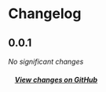 # Changelog

## 0.0.1

*No significant changes*

##### &nbsp;&nbsp;&nbsp;&nbsp;[View changes on GitHub](https://github.com/d-kimuson/type-safe-prompt/compare/f46c58e64fe6ae4fbe23c98869c07697237e85aa...main)
